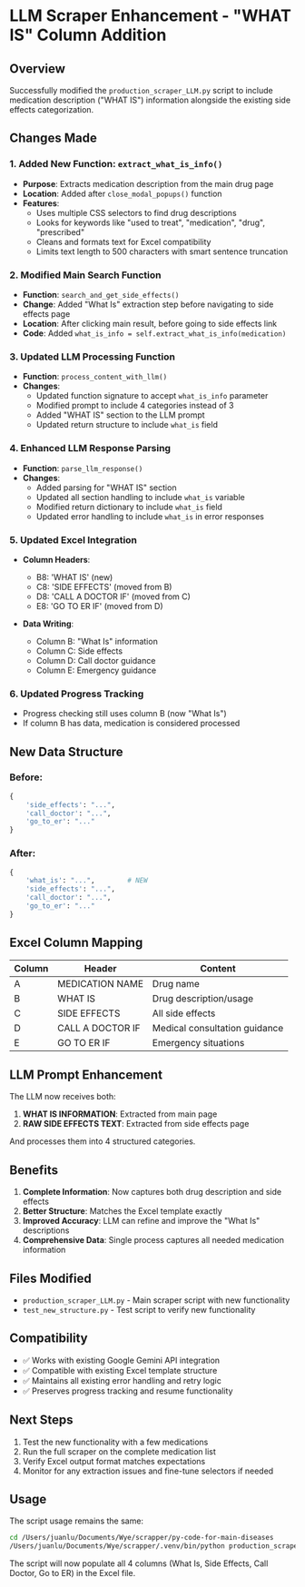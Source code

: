 # LLM Scraper Enhancement - "WHAT IS" Column Addition

## Overview

Successfully modified the `production_scraper_LLM.py` script to include medication description ("WHAT IS") information alongside the existing side effects categorization.

## Changes Made

### 1. Added New Function: `extract_what_is_info()`
- **Purpose**: Extracts medication description from the main drug page
- **Location**: Added after `close_modal_popups()` function
- **Features**:
  - Uses multiple CSS selectors to find drug descriptions
  - Looks for keywords like "used to treat", "medication", "drug", "prescribed"
  - Cleans and formats text for Excel compatibility
  - Limits text length to 500 characters with smart sentence truncation

### 2. Modified Main Search Function
- **Function**: `search_and_get_side_effects()`
- **Change**: Added "What Is" extraction step before navigating to side effects page
- **Location**: After clicking main result, before going to side effects link
- **Code**: Added `what_is_info = self.extract_what_is_info(medication)`

### 3. Updated LLM Processing Function
- **Function**: `process_content_with_llm()`
- **Changes**:
  - Updated function signature to accept `what_is_info` parameter
  - Modified prompt to include 4 categories instead of 3
  - Added "WHAT IS" section to the LLM prompt
  - Updated return structure to include `what_is` field

### 4. Enhanced LLM Response Parsing
- **Function**: `parse_llm_response()`
- **Changes**:
  - Added parsing for "WHAT IS" section
  - Updated all section handling to include `what_is` variable
  - Modified return dictionary to include `what_is` field
  - Updated error handling to include `what_is` in error responses

### 5. Updated Excel Integration
- **Column Headers**: 
  - B8: 'WHAT IS' (new)
  - C8: 'SIDE EFFECTS' (moved from B)
  - D8: 'CALL A DOCTOR IF' (moved from C)
  - E8: 'GO TO ER IF' (moved from D)

- **Data Writing**:
  - Column B: "What Is" information
  - Column C: Side effects
  - Column D: Call doctor guidance
  - Column E: Emergency guidance

### 6. Updated Progress Tracking
- Progress checking still uses column B (now "What Is")
- If column B has data, medication is considered processed

## New Data Structure

### Before:
```python
{
    'side_effects': "...",
    'call_doctor': "...", 
    'go_to_er': "..."
}
```

### After:
```python
{
    'what_is': "...",        # NEW
    'side_effects': "...",
    'call_doctor': "...",
    'go_to_er': "..."
}
```

## Excel Column Mapping

| Column | Header | Content |
|--------|--------|---------|
| A | MEDICATION NAME | Drug name |
| B | WHAT IS | Drug description/usage |
| C | SIDE EFFECTS | All side effects |
| D | CALL A DOCTOR IF | Medical consultation guidance |
| E | GO TO ER IF | Emergency situations |

## LLM Prompt Enhancement

The LLM now receives both:
1. **WHAT IS INFORMATION**: Extracted from main page
2. **RAW SIDE EFFECTS TEXT**: Extracted from side effects page

And processes them into 4 structured categories.

## Benefits

1. **Complete Information**: Now captures both drug description and side effects
2. **Better Structure**: Matches the Excel template exactly
3. **Improved Accuracy**: LLM can refine and improve the "What Is" descriptions
4. **Comprehensive Data**: Single process captures all needed medication information

## Files Modified

- `production_scraper_LLM.py` - Main scraper script with new functionality
- `test_new_structure.py` - Test script to verify new functionality

## Compatibility

- ✅ Works with existing Google Gemini API integration
- ✅ Compatible with existing Excel template structure
- ✅ Maintains all existing error handling and retry logic
- ✅ Preserves progress tracking and resume functionality

## Next Steps

1. Test the new functionality with a few medications
2. Run the full scraper on the complete medication list
3. Verify Excel output format matches expectations
4. Monitor for any extraction issues and fine-tune selectors if needed

## Usage

The script usage remains the same:
```bash
cd /Users/juanlu/Documents/Wye/scrapper/py-code-for-main-diseases
/Users/juanlu/Documents/Wye/scrapper/.venv/bin/python production_scraper_LLM.py
```

The script will now populate all 4 columns (What Is, Side Effects, Call Doctor, Go to ER) in the Excel file.
